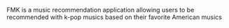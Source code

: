 FMK is a music recommendation application allowing users to be recommended with k-pop musics based on their favorite American musics
